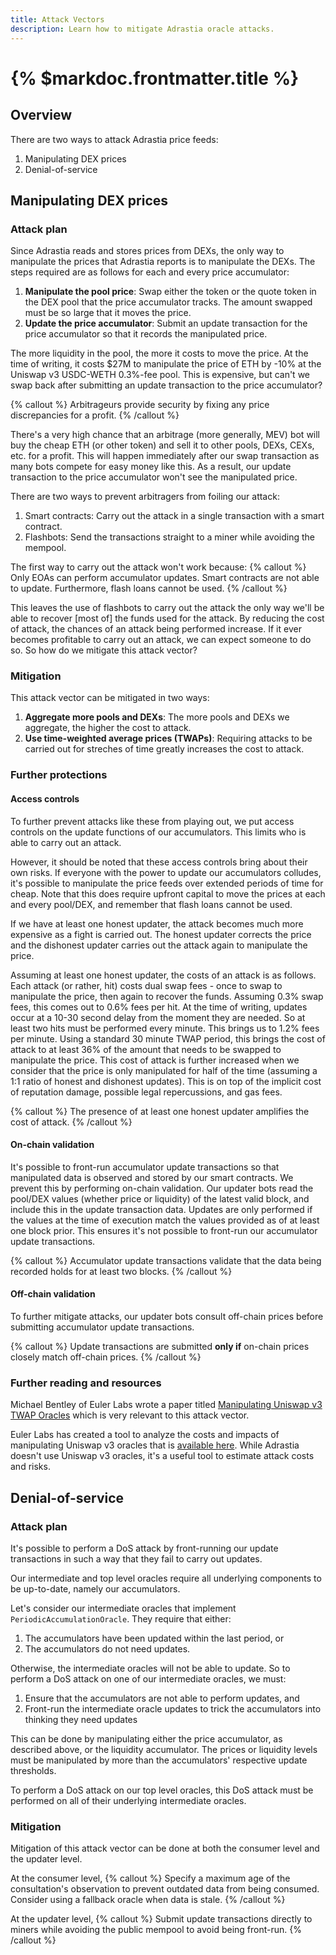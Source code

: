 ```yaml
---
title: Attack Vectors
description: Learn how to mitigate Adrastia oracle attacks.
---
```


# {% $markdoc.frontmatter.title %}

## Overview

There are two ways to attack Adrastia price feeds:
1. Manipulating DEX prices
2. Denial-of-service

## Manipulating DEX prices

### Attack plan

Since Adrastia reads and stores prices from DEXs, the only way to manipulate the prices that Adrastia reports is to manipulate the DEXs. The steps required are as follows for each and every price accumulator:
1. **Manipulate the pool price**: Swap either the token or the quote token in the DEX pool that the price accumulator tracks. The amount swapped must be so large that it moves the price.
2. **Update the price accumulator**: Submit an update transaction for the price accumulator so that it records the manipulated price.

The more liquidity in the pool, the more it costs to move the price. At the time of writing, it costs $27M to manipulate the price of ETH by -10% at the Uniswap v3 USDC-WETH 0.3%-fee pool. This is expensive, but can't we swap back after submitting an update transaction to the price accumulator?

{% callout %}
Arbitrageurs provide security by fixing any price discrepancies for a profit.
{% /callout %}

There's a very high chance that an arbitrage (more generally, MEV) bot will buy the cheap ETH (or other token) and sell it to other pools, DEXs, CEXs, etc. for a profit. This will happen immediately after our swap transaction as many bots compete for easy money like this. As a result, our update transaction to the price accumulator won't see the manipulated price.

There are two ways to prevent arbitragers from foiling our attack:
1. Smart contracts: Carry out the attack in a single transaction with a smart contract.
2. Flashbots: Send the transactions straight to a miner while avoiding the mempool.

The first way to carry out the attack won't work because:
{% callout %}
Only EOAs can perform accumulator updates. Smart contracts are not able to update. Furthermore, flash loans cannot be used.
{% /callout %}

This leaves the use of flashbots to carry out the attack the only way we'll be able to recover [most of] the funds used for the attack. By reducing the cost of attack, the chances of an attack being performed increase. If it ever becomes profitable to carry out an attack, we can expect someone to do so. So how do we mitigate this attack vector?

### Mitigation

This attack vector can be mitigated in two ways:
1. **Aggregate more pools and DEXs**: The more pools and DEXs we aggregate, the higher the cost to attack.
2. **Use time-weighted average prices (TWAPs)**: Requiring attacks to be carried out for streches of time greatly increases the cost to attack.

### Further protections

#### Access controls

To further prevent attacks like these from playing out, we put access controls on the update functions of our accumulators. This limits who is able to carry out an attack.

However, it should be noted that these access controls bring about their own risks. If everyone with the power to update our accumulators colludes, it's possible to manipulate the price feeds over extended periods of time for cheap. Note that this does require upfront capital to move the prices at each and every pool/DEX, and remember that flash loans cannot be used.

If we have at least one honest updater, the attack becomes much more expensive as a fight is carried out. The honest updater corrects the price and the dishonest updater carries out the attack again to manipulate the price.

Assuming at least one honest updater, the costs of an attack is as follows. Each attack (or rather, hit) costs dual swap fees - once to swap to manipulate the price, then again to recover the funds. Assuming 0.3% swap fees, this comes out to 0.6% fees per hit. At the time of writing, updates occur at a 10-30 second delay from the moment they are needed. So at least two hits must be performed every minute. This brings us to 1.2% fees per minute. Using a standard 30 minute TWAP period, this brings the cost of attack to at least 36% of the amount that needs to be swapped to manipulate the price. This cost of attack is further increased when we consider that the price is only manipulated for half of the time (assuming a 1:1 ratio of honest and dishonest updates). This is on top of the implicit cost of reputation damage, possible legal repercussions, and gas fees.

{% callout %}
The presence of at least one honest updater amplifies the cost of attack.
{% /callout %}

#### On-chain validation

It's possible to front-run accumulator update transactions so that manipulated data is observed and stored by our smart contracts. We prevent this by performing on-chain validation. Our updater bots read the pool/DEX values (whether price or liquidity) of the latest valid block, and include this in the update transaction data. Updates are only performed if the values at the time of execution match the values provided as of at least one block prior. This ensures it's not possible to front-run our accumulator update transactions.

{% callout %}
Accumulator update transactions validate that the data being recorded holds for at least two blocks.
{% /callout %}

#### Off-chain validation

To further mitigate attacks, our updater bots consult off-chain prices before submitting accumulator update transactions.

{% callout %}
Update transactions are submitted **only if** on-chain prices closely match off-chain prices.
{% /callout %}

### Further reading and resources

Michael Bentley of Euler Labs wrote a paper titled [Manipulating Uniswap v3 TWAP Oracles](https://github.com/adrastia-oracle/uni-v3-twap-manipulation/blob/master/cost-of-attack.pdf) which is very relevant to this attack vector.

Euler Labs has created a tool to analyze the costs and impacts of manipulating Uniswap v3 oracles that is [available here](https://oracle.euler.finance/). While Adrastia doesn't use Uniswap v3 oracles, it's a useful tool to estimate attack costs and risks.

## Denial-of-service

### Attack plan

It's possible to perform a DoS attack by front-running our update transactions in such a way that they fail to carry out updates.

Our intermediate and top level oracles require all underlying components to be up-to-date, namely our accumulators.

Let's consider our intermediate oracles that implement `PeriodicAccumulationOracle`. They require that either:
1. The accumulators have been updated within the last period, or
2. The accumulators do not need updates.

Otherwise, the intermediate oracles will not be able to update. So to perform a DoS attack on one of our intermediate oracles, we must:
1. Ensure that the accumulators are not able to perform updates, and
2. Front-run the intermediate oracle updates to trick the accumulators into thinking they need updates

This can be done by manipulating either the price accumulator, as described above, or the liquidity accumulator. The prices or liquidity levels must be manipulated by more than the accumulators' respective update thresholds.

To perform a DoS attack on our top level oracles, this DoS attack must be performed on all of their underlying intermediate oracles.

### Mitigation

Mitigation of this attack vector can be done at both the consumer level and the updater level.

At the consumer level,
{% callout %}
Specify a maximum age of the consultation's observation to prevent outdated data from being consumed. Consider using a fallback oracle when data is stale.
{% /callout %}

At the updater level,
{% callout %}
Submit update transactions directly to miners while avoiding the public mempool to avoid being front-run.
{% /callout %}